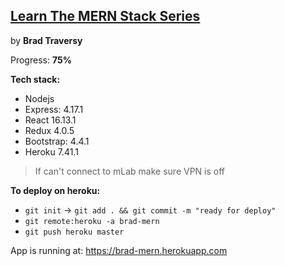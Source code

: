 
## [Learn The MERN Stack Series](https://www.youtube.com/watch?v=PBTYxXADG_k)

by **Brad Traversy**

Progress: **75%**

**Tech stack:**
- Nodejs
- Express: 4.17.1
- React 16.13.1
- Redux 4.0.5
- Bootstrap: 4.4.1
- Heroku 7.41.1

> If can't connect to mLab make sure VPN is off

**To deploy on heroku:**

- `git init` -> `git add . && git commit -m "ready for deploy"`
- `git remote:heroku -a brad-mern`
- `git push heroku master`

App is running at: https://brad-mern.herokuapp.com

